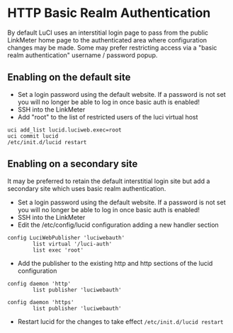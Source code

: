 # HTTP Basic Realm Authentication

By default LuCI uses an interstitial login page to pass from the public LinkMeter home page to the authenticated area where configuration changes may be made. Some may prefer restricting access via a "basic realm authentication" username / password popup.

## Enabling on the default site

  * Set a login password using the default website. If a password is not set you will no longer be able to log in once basic auth is enabled!
  * SSH into the LinkMeter
  * Add "root" to the list of restricted users of the luci virtual host
```
uci add_list lucid.luciweb.exec=root
uci commit lucid
/etc/init.d/lucid restart
```

## Enabling on a secondary site

It may be preferred to retain the default interstitial login site but add a secondary site which uses basic realm authentication. 

  * Set a login password using the default website. If a password is not set you will no longer be able to log in once basic auth is enabled!
  * SSH into the LinkMeter
  * Edit the /etc/config/lucid configuration adding a new handler section
```
config LuciWebPublisher 'luciwebauth'
        list virtual '/luci-auth'
        list exec 'root'
```
  * Add the publisher to the existing http and http sections of the lucid configuration
```
config daemon 'http'
        list publisher 'luciwebauth'

config daemon 'https'
        list publisher 'luciwebauth'
```
  * Restart lucid for the changes to take effect `/etc/init.d/lucid restart`